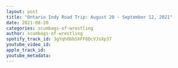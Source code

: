 ```yaml
---
layout: post
title: "Ontario Indy Road Trip: August 20 - September 12, 2021"
date: 2021-08-20
categories: scumbags-of-wrestling
author: scumbags-of-wrestling
spotify_track_id: 3gYqhObbSXFF6DcVJsXp37
youtube_video_id: 
apple_track_id: 
youtube_metadata: 
---
```


